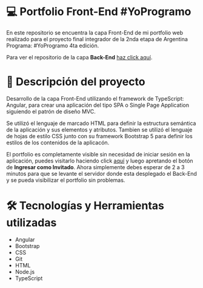 # 💻 Portfolio Front-End #YoProgramo
En este repositorio se encuentra la capa Front-End de mi portfolio web realizado para el proyecto final integrador de la 2nda etapa de Argentina Programa: #YoProgramo 4ta edición.

Para ver el repositorio de la capa **Back-End** [haz click aquí](https://github.com/Maxifigueroa20/portfolio-BackEnd).

# 📝 Descripción del proyecto
Desarrollo de la capa Front-End utilizando el framework de TypeScript: Angular, para crear una aplicación del tipo SPA o Single Page Application siguiendo el patrón de diseño MVC.

Se utilizó el lenguaje de marcado HTML para definir la estructura semántica de la aplicación y sus elementos y atributos. Tambien se utilizó el lenguaje de hojas de estilo CSS junto con su framework Bootstrap 5 para definir los estilos de los contenidos de la aplicacón.

El portfolio es completamente visible sin necesidad de iniciar sesión en la aplicación, puedes visitarlo haciendo click [aquí](https://portfolio-frontend-305.web.app/) y luego apretando el botón de **Ingresar como Invitado**. Ahora simplemente debes esperar de 2 a 3 minutos para que se levante el servidor donde esta desplegado el Back-End y se pueda visibilizar el portfolio sin problemas.

# 🛠️ Tecnologías y Herramientas utilizadas
* Angular
* Bootstrap
* CSS
* Git
* HTML
* Node.js
* TypeScript

